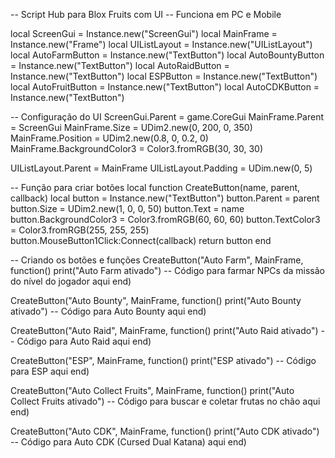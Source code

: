 -- Script Hub para Blox Fruits com UI
-- Funciona em PC e Mobile

local ScreenGui = Instance.new("ScreenGui")
local MainFrame = Instance.new("Frame")
local UIListLayout = Instance.new("UIListLayout")
local AutoFarmButton = Instance.new("TextButton")
local AutoBountyButton = Instance.new("TextButton")
local AutoRaidButton = Instance.new("TextButton")
local ESPButton = Instance.new("TextButton")
local AutoFruitButton = Instance.new("TextButton")
local AutoCDKButton = Instance.new("TextButton")

-- Configuração do UI
ScreenGui.Parent = game.CoreGui
MainFrame.Parent = ScreenGui
MainFrame.Size = UDim2.new(0, 200, 0, 350)
MainFrame.Position = UDim2.new(0.8, 0, 0.2, 0)
MainFrame.BackgroundColor3 = Color3.fromRGB(30, 30, 30)

UIListLayout.Parent = MainFrame
UIListLayout.Padding = UDim.new(0, 5)

-- Função para criar botões
local function CreateButton(name, parent, callback)
    local button = Instance.new("TextButton")
    button.Parent = parent
    button.Size = UDim2.new(1, 0, 0, 50)
    button.Text = name
    button.BackgroundColor3 = Color3.fromRGB(60, 60, 60)
    button.TextColor3 = Color3.fromRGB(255, 255, 255)
    button.MouseButton1Click:Connect(callback)
    return button
end

-- Criando os botões e funções
CreateButton("Auto Farm", MainFrame, function()
    print("Auto Farm ativado")
    -- Código para farmar NPCs da missão do nível do jogador aqui
end)

CreateButton("Auto Bounty", MainFrame, function()
    print("Auto Bounty ativado")
    -- Código para Auto Bounty aqui
end)

CreateButton("Auto Raid", MainFrame, function()
    print("Auto Raid ativado")
    -- Código para Auto Raid aqui
end)

CreateButton("ESP", MainFrame, function()
    print("ESP ativado")
    -- Código para ESP aqui
end)

CreateButton("Auto Collect Fruits", MainFrame, function()
    print("Auto Collect Fruits ativado")
    -- Código para buscar e coletar frutas no chão aqui
end)

CreateButton("Auto CDK", MainFrame, function()
    print("Auto CDK ativado")
    -- Código para Auto CDK (Cursed Dual Katana) aqui
end)
